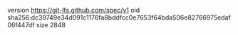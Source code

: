 version https://git-lfs.github.com/spec/v1
oid sha256:dc39749e34d091c1176fa8bddfcc0e7653f64bda506e82766975edaf06f447df
size 2848
